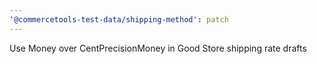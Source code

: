 ```yaml
---
'@commercetools-test-data/shipping-method': patch
---
```


Use Money over CentPrecisionMoney in Good Store shipping rate drafts
